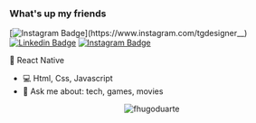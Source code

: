 ### What's up my friends 



[![Instagram Badge](https://img.shields.io/badge/-Instagram-6633cc?style=for-the-badge&logo=Instagram&logoColor=white&link=https://www.instagram.com/tgdesigner__)](https://www.instagram.com/tgdesigner__) 
[![Linkedin Badge](https://img.shields.io/badge/-Linkedin-6633cc?style=for-the-badge&logo=Linkedin&logoColor=white&link=https://www.linkedin.com/in/talysson-gadêlha-a174561b3/)](https://www.linkedin.com/in/talysson-gadêlha-a174561b3/)
[![Instagram Badge](https://img.shields.io/badge/-Instagram-6633cc?style=for-the-badge&logo=Instagram&logoColor=white&link=https://www.instagram.com/talysson.gadelha/?hl=pt-br)](https://www.instagram.com/talysson.gadelha/?hl=pt-br) 


 :purple_heart:   React Native
- :computer:   Html, Css, Javascript
- 💬   Ask me about: tech, games, movies

<p align="center"> <img src="https://github-readme-stats.vercel.app/api?username=fhugoduarte&show_icons=true" alt="fhugoduarte" /> </p>
